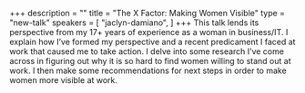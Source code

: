 +++
description = ""
title = "The X Factor: Making Women Visible"
type = "new-talk"
speakers = [
        "jaclyn-damiano",
]
+++
This talk lends its perspective from my 17+ years of experience as a woman in business/IT. I explain how I’ve formed my perspective and a recent predicament I faced at work that caused me to take action. I delve into some research I’ve come across in figuring out why it is so hard to find women willing to stand out at work. I then make some recommendations for next steps in order to make women more visible at work.